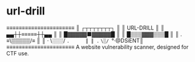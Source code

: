 # url-drill

≡≡≡≡≡≡≡≡≡≡≡≡≡≡≡≡≡≡≡≡≡≡
║   ┌┬┬┬┬┬┬┬┐        ║
║   URL-DRILL        ║
║ ▄▄┼┼≡≡≡≡≡┼┼▄▄      ║
║ █▓▓▓▓▓■▓▓▓▓▓█      ║
║  █▒▒▒▓▓▓▒▒▒█       ║
║ . ≡\▒▒▒▒▒/≡        ║
║  ·  \░░░/ ` .      ║
║ . ` `\░/ `°·@DSiENT║
≡≡≡≡≡≡≡≡≡≡≡≡≡≡≡≡≡≡≡≡≡≡
A website vulnerability scanner, designed for CTF use.
